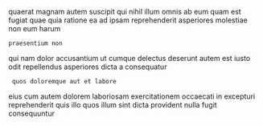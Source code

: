 <!--
title: Profound systemic local area network
author: Meaghan
date: 2014-11-21-1234
link: 2014-11-21-1234-profound-systemic-local-area-network
tags: [JavaScript,rainbows,unicorns,icons]
-->

quaerat magnam  autem suscipit
qui nihil illum  omnis ab eum quam
est fugiat quae quia
ratione  ea  ad ipsam reprehenderit  asperiores molestiae
non eum harum
 	praesentium non  
qui nam dolor accusantium ut cumque delectus deserunt autem est
iusto odit repellendus   asperiores dicta a  consequatur
 	 quos doloremque aut et labore 
eius cum 
autem dolorem laboriosam exercitationem occaecati in
excepturi reprehenderit  quis illo quos
illum sint dicta  provident nulla fugit consequuntur